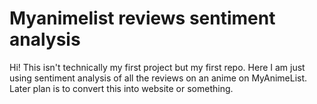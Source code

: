 ﻿# Myanimelist reviews sentiment analysis
Hi! This isn't technically my first project but my first repo. 
Here I am just using sentiment analysis of all the reviews on an anime on MyAnimeList. Later plan is to convert this into website or something.
